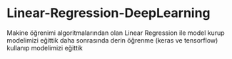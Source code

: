 # Linear-Regression-DeepLearning
Makine öğrenimi algoritmalarından olan Linear Regression ile model kurup modelimizi eğittik daha sonrasında derin öğrenme (keras ve tensorflow) kullanıp modelimizi eğittik 

